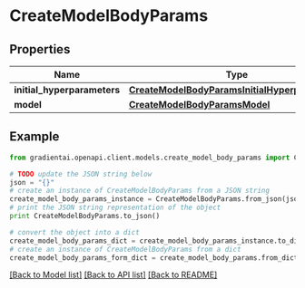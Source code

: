 # CreateModelBodyParams


## Properties
Name | Type | Description | Notes
------------ | ------------- | ------------- | -------------
**initial_hyperparameters** | [**CreateModelBodyParamsInitialHyperparameters**](CreateModelBodyParamsInitialHyperparameters.md) |  | [optional] 
**model** | [**CreateModelBodyParamsModel**](CreateModelBodyParamsModel.md) |  | 

## Example

```python
from gradientai.openapi.client.models.create_model_body_params import CreateModelBodyParams

# TODO update the JSON string below
json = "{}"
# create an instance of CreateModelBodyParams from a JSON string
create_model_body_params_instance = CreateModelBodyParams.from_json(json)
# print the JSON string representation of the object
print CreateModelBodyParams.to_json()

# convert the object into a dict
create_model_body_params_dict = create_model_body_params_instance.to_dict()
# create an instance of CreateModelBodyParams from a dict
create_model_body_params_form_dict = create_model_body_params.from_dict(create_model_body_params_dict)
```
[[Back to Model list]](../README.md#documentation-for-models) [[Back to API list]](../README.md#documentation-for-api-endpoints) [[Back to README]](../README.md)


